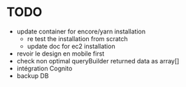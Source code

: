 
# TODO

* update container for encore/yarn installation
  * re test the installation from scratch
  * update doc for ec2 installation
* revoir le design en mobile first
* check non optimal queryBuilder returned data as array[]
* intégration Cognito
* backup DB
